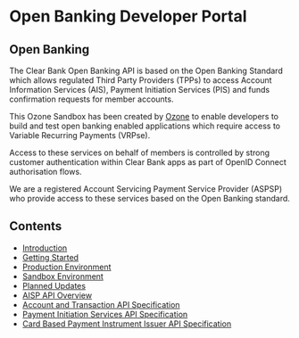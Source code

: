 # Open Banking Developer Portal

## Open Banking

The Clear Bank Open Banking API is based on the Open Banking Standard which allows regulated Third Party Providers (TPPs) to access Account Information Services (AIS), Payment Initiation Services (PIS) and funds confirmation requests for member accounts.

This Ozone Sandbox has been created by [Ozone](https://ozoneapi.com) to enable developers to build and test open banking enabled applications which require access to Variable Recurring Payments (VRPse).

Access to these services on behalf of members is controlled by strong customer authentication within Clear Bank apps as part of OpenID Connect authorisation flows.

We are a registered Account Servicing Payment Service Provider (ASPSP) who provide access to these services based on the Open Banking standard.

## Contents

- [Introduction](/perry/developer/documentation?resource=ukhub-clrb-portal&document=docs/10-index.md)
- [Getting Started](/perry/developer/documentation?resource=ukhub-clrb-portal&document=docs/20-getting-started.md)
- [Production Environment](/perry/developer/documentation?resource=ukhub-clrb-portal&document=docs/30-production.md)
- [Sandbox Environment](/perry/developer/documentation?resource=ukhub-clrb-portal&document=docs/40-sandbox.md)
- [Planned Updates](/perry/developer/documentation?resource=ukhub-clrb-portal&document=docs/50-planned-updates.md)
- [AISP API Overview](/perry/developer/documentation?resource=ukhub-clrb-portal&document=docs/API%20Overview/ais.md)
- [Account and Transaction API Specification](/perry/developer/documentation?resource=ukhub-clrb-portal&document=swagger/account-info-openapi.yaml)
- [Payment Initiation Services API Specification](/perry/developer/documentation?resource=ukhub-clrb-portal&document=swagger/payment-initiation-openapi.yaml)
- [Card Based Payment Instrument Issuer API Specification](/perry/developer/documentation?resource=ukhub-clrb-portal&document=swagger/confirmation-funds-openapi.yaml)
